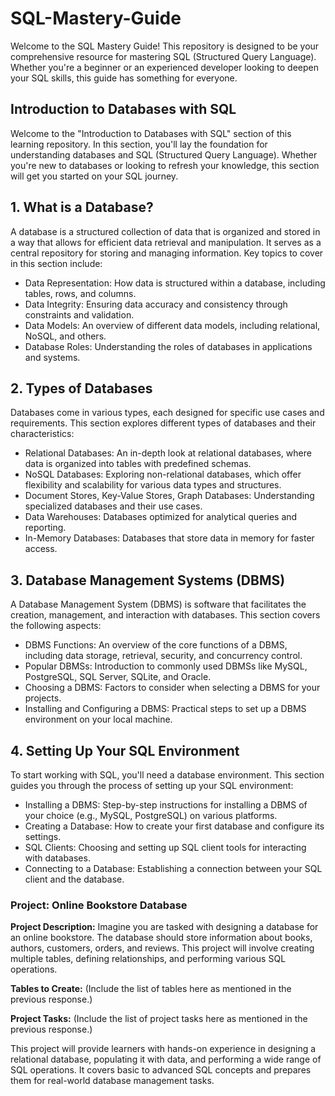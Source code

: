 # SQL-Mastery-Guide

Welcome to the SQL Mastery Guide! This repository is designed to be your comprehensive resource for mastering SQL (Structured Query Language). Whether you're a beginner or an experienced developer looking to deepen your SQL skills, this guide has something for everyone.

## Introduction to Databases with SQL

Welcome to the "Introduction to Databases with SQL" section of this learning repository. In this section, you'll lay the foundation for understanding databases and SQL (Structured Query Language). Whether you're new to databases or looking to refresh your knowledge, this section will get you started on your SQL journey.

## 1. What is a Database?
A database is a structured collection of data that is organized and stored in a way that allows for efficient data retrieval and manipulation. It serves as a central repository for storing and managing information. Key topics to cover in this section include:

- Data Representation: How data is structured within a database, including tables, rows, and columns.
- Data Integrity: Ensuring data accuracy and consistency through constraints and validation.
- Data Models: An overview of different data models, including relational, NoSQL, and others.
- Database Roles: Understanding the roles of databases in applications and systems.

## 2. Types of Databases
Databases come in various types, each designed for specific use cases and requirements. This section explores different types of databases and their characteristics:

- Relational Databases: An in-depth look at relational databases, where data is organized into tables with predefined schemas.
- NoSQL Databases: Exploring non-relational databases, which offer flexibility and scalability for various data types and structures.
- Document Stores, Key-Value Stores, Graph Databases: Understanding specialized databases and their use cases.
- Data Warehouses: Databases optimized for analytical queries and reporting.
- In-Memory Databases: Databases that store data in memory for faster access.

## 3. Database Management Systems (DBMS)
A Database Management System (DBMS) is software that facilitates the creation, management, and interaction with databases. This section covers the following aspects:

- DBMS Functions: An overview of the core functions of a DBMS, including data storage, retrieval, security, and concurrency control.
- Popular DBMSs: Introduction to commonly used DBMSs like MySQL, PostgreSQL, SQL Server, SQLite, and Oracle.
- Choosing a DBMS: Factors to consider when selecting a DBMS for your projects.
- Installing and Configuring a DBMS: Practical steps to set up a DBMS environment on your local machine.

## 4. Setting Up Your SQL Environment
To start working with SQL, you'll need a database environment. This section guides you through the process of setting up your SQL environment:

- Installing a DBMS: Step-by-step instructions for installing a DBMS of your choice (e.g., MySQL, PostgreSQL) on various platforms.
- Creating a Database: How to create your first database and configure its settings.
- SQL Clients: Choosing and setting up SQL client tools for interacting with databases.
- Connecting to a Database: Establishing a connection between your SQL client and the database.







### Project: Online Bookstore Database

**Project Description:**
Imagine you are tasked with designing a database for an online bookstore. The database should store information about books, authors, customers, orders, and reviews. This project will involve creating multiple tables, defining relationships, and performing various SQL operations.

**Tables to Create:**
(Include the list of tables here as mentioned in the previous response.)

**Project Tasks:**
(Include the list of project tasks here as mentioned in the previous response.)

This project will provide learners with hands-on experience in designing a relational database, populating it with data, and performing a wide range of SQL operations. It covers basic to advanced SQL concepts and prepares them for real-world database management tasks.